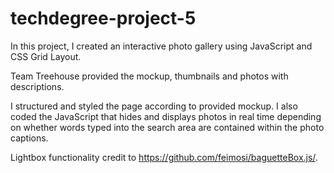 # techdegree-project-5

In this project, I created an interactive photo gallery using JavaScript and CSS Grid Layout. 

Team Treehouse provided the mockup, thumbnails and photos with descriptions. 

I structured and styled the page according to provided mockup. I also coded the JavaScript that hides and displays photos in real time depending on whether words typed into the search area are contained within the photo captions.

Lightbox functionality credit to https://github.com/feimosi/baguetteBox.js/.
